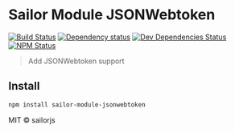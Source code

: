 # Sailor Module JSONWebtoken

[![Build Status](http://img.shields.io/travis/sailorjs/sailor-module-jsonwebtoken/master.svg?style=flat)](https://travis-ci.org/sailorjs/sailor-module-jsonwebtoken)
[![Dependency status](http://img.shields.io/david/sailorjs/sailor-module-jsonwebtoken.svg?style=flat)](https://david-dm.org/sailorjs/sailor-module-jsonwebtoken)
[![Dev Dependencies Status](http://img.shields.io/david/dev/sailorjs/sailor-module-jsonwebtoken.svg?style=flat)](https://david-dm.org/sailorjs/sailor-module-jsonwebtoken#info=devDependencies)
[![NPM Status](http://img.shields.io/npm/dm/sailor-module-jsonwebtoken.svg?style=flat)](https://www.npmjs.org/package/sailor-module-jsonwebtoken)

> Add JSONWebtoken support

## Install

```bash
npm install sailor-module-jsonwebtoken
```

MIT © sailorjs


